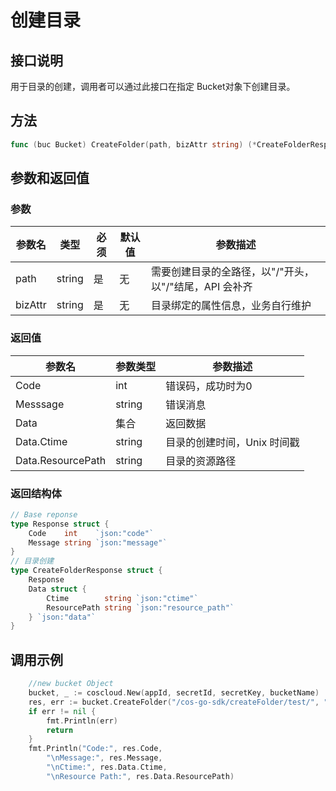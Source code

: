 创建目录
=======

## 接口说明

用于目录的创建，调用者可以通过此接口在指定 Bucket对象下创建目录。

## 方法

```go
func (buc Bucket) CreateFolder(path, bizAttr string) (*CreateFolderResponse, error)
```

## 参数和返回值

### 参数

| 参数名  | 类型  | 必须  | 默认值  | 参数描述  |
| ------------ | ------------ | ------------ | ------------ | ------------ |
| path  | string  | 是  | 无  | 需要创建目录的全路径，以"/"开头，以"/"结尾，API 会补齐 |
| bizAttr  | string  | 是  | 无  | 目录绑定的属性信息，业务自行维护   |

### 返回值

| 参数名  | 参数类型  | 参数描述  |
| ------------ | ------------ | ------------ |
| Code  | int  | 错误码，成功时为0   |
| Messsage  | string  | 错误消息  |
| Data  |  集合 | 返回数据  |
| Data.Ctime  | string  | 目录的创建时间，Unix 时间戳   |
| Data.ResourcePath  | string  | 目录的资源路径   |

### 返回结构体

```go
// Base reponse
type Response struct {
    Code    int    `json:"code"`
    Message string `json:"message"`
}
// 目录创建
type CreateFolderResponse struct {
    Response
    Data struct {
        Ctime        string `json:"ctime"`
        ResourcePath string `json:"resource_path"`
    } `json:"data"`
}
```

## 调用示例


```go
    //new bucket Object
    bucket, _ := coscloud.New(appId, secretId, secretKey, bucketName)
    res, err := bucket.CreateFolder("/cos-go-sdk/createFolder/test/", "test")
    if err != nil {
        fmt.Println(err)
        return
    }
    fmt.Println("Code:", res.Code,
        "\nMessage:", res.Message,
        "\nCtime:", res.Data.Ctime,
        "\nResource Path:", res.Data.ResourcePath)
```